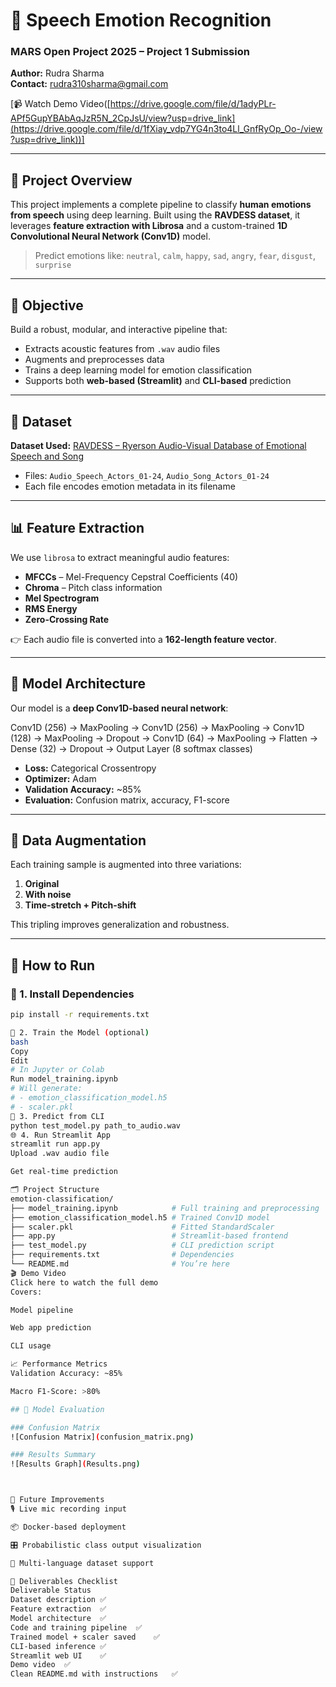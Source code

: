 # 🎤 Speech Emotion Recognition  
### MARS Open Project 2025 – Project 1 Submission  
**Author:** Rudra Sharma  
**Contact:** rudra310sharma@gmail.com  

[📹 Watch Demo Video([https://drive.google.com/file/d/1adyPLr-APf5GupYBAbAqJzR5N_2CpJsU/view?usp=drive_link](https://drive.google.com/file/d/1fXiay_vdp7YG4n3to4Ll_GnfRyOp_Oo-/view?usp=drive_link))]

---

## 🧠 Project Overview

This project implements a complete pipeline to classify **human emotions from speech** using deep learning. Built using the **RAVDESS dataset**, it leverages **feature extraction with Librosa** and a custom-trained **1D Convolutional Neural Network (Conv1D)** model.

> Predict emotions like: `neutral`, `calm`, `happy`, `sad`, `angry`, `fear`, `disgust`, `surprise`

---

## 🎯 Objective

Build a robust, modular, and interactive pipeline that:
- Extracts acoustic features from `.wav` audio files
- Augments and preprocesses data
- Trains a deep learning model for emotion classification
- Supports both **web-based (Streamlit)** and **CLI-based** prediction

---

## 📁 Dataset

**Dataset Used:** [RAVDESS – Ryerson Audio-Visual Database of Emotional Speech and Song](https://zenodo.org/record/1188976)  
- Files: `Audio_Speech_Actors_01-24`, `Audio_Song_Actors_01-24`
- Each file encodes emotion metadata in its filename

---

## 📊 Feature Extraction

We use `librosa` to extract meaningful audio features:
- **MFCCs** – Mel-Frequency Cepstral Coefficients (40)
- **Chroma** – Pitch class information
- **Mel Spectrogram**
- **RMS Energy**
- **Zero-Crossing Rate**

👉 Each audio file is converted into a **162-length feature vector**.

---

## 🧱 Model Architecture

Our model is a **deep Conv1D-based neural network**:

Conv1D (256) → MaxPooling →
Conv1D (256) → MaxPooling →
Conv1D (128) → MaxPooling → Dropout →
Conv1D (64) → MaxPooling →
Flatten → Dense (32) → Dropout →
Output Layer (8 softmax classes)

- **Loss:** Categorical Crossentropy  
- **Optimizer:** Adam  
- **Validation Accuracy:** ~85%  
- **Evaluation:** Confusion matrix, accuracy, F1-score

---

## 🔄 Data Augmentation

Each training sample is augmented into three variations:
1. **Original**
2. **With noise**
3. **Time-stretch + Pitch-shift**

This tripling improves generalization and robustness.

---

## 🚀 How to Run

### 🔧 1. Install Dependencies
```bash
pip install -r requirements.txt

🔁 2. Train the Model (optional)
bash
Copy
Edit
# In Jupyter or Colab
Run model_training.ipynb
# Will generate:
# - emotion_classification_model.h5
# - scaler.pkl
📂 3. Predict from CLI
python test_model.py path_to_audio.wav
🌐 4. Run Streamlit App
streamlit run app.py
Upload .wav audio file

Get real-time prediction

🗂 Project Structure
emotion-classification/
├── model_training.ipynb            # Full training and preprocessing
├── emotion_classification_model.h5 # Trained Conv1D model
├── scaler.pkl                      # Fitted StandardScaler
├── app.py                          # Streamlit-based frontend
├── test_model.py                   # CLI prediction script
├── requirements.txt                # Dependencies
└── README.md                       # You’re here
🎬 Demo Video
Click here to watch the full demo
Covers:

Model pipeline

Web app prediction

CLI usage

📈 Performance Metrics
Validation Accuracy: ~85%

Macro F1-Score: >80%

## 🧪 Model Evaluation

### Confusion Matrix
![Confusion Matrix](confusion_matrix.png)

### Results Summary
![Results Graph](Results.png)



🔮 Future Improvements
🎙️ Live mic recording input

📦 Docker-based deployment

🎛️ Probabilistic class output visualization

🎵 Multi-language dataset support

📝 Deliverables Checklist
Deliverable	Status
Dataset description	✅
Feature extraction	✅
Model architecture	✅
Code and training pipeline	✅
Trained model + scaler saved	✅
CLI-based inference	✅
Streamlit web UI	✅
Demo video	✅
Clean README.md with instructions	✅
